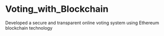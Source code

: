 # Voting_with_Blockchain
Developed a secure and transparent online voting system using Ethereum blockchain technology
